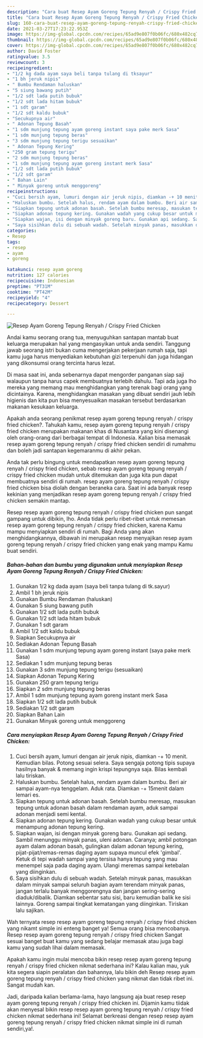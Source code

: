```yaml
---
description: "Cara buat Resep Ayam Goreng Tepung Renyah / Crispy Fried Chicken yang nikmat Untuk Jualan"
title: "Cara buat Resep Ayam Goreng Tepung Renyah / Crispy Fried Chicken yang nikmat Untuk Jualan"
slug: 160-cara-buat-resep-ayam-goreng-tepung-renyah-crispy-fried-chicken-yang-nikmat-untuk-jualan
date: 2021-03-27T17:23:22.953Z
image: https://img-global.cpcdn.com/recipes/65ad9e807f0b06fc/680x482cq70/resep-ayam-goreng-tepung-renyah-crispy-fried-chicken-foto-resep-utama.jpg
thumbnail: https://img-global.cpcdn.com/recipes/65ad9e807f0b06fc/680x482cq70/resep-ayam-goreng-tepung-renyah-crispy-fried-chicken-foto-resep-utama.jpg
cover: https://img-global.cpcdn.com/recipes/65ad9e807f0b06fc/680x482cq70/resep-ayam-goreng-tepung-renyah-crispy-fried-chicken-foto-resep-utama.jpg
author: David Foster
ratingvalue: 3.5
reviewcount: 3
recipeingredient:
- "1/2 kg dada ayam saya beli tanpa tulang di tksayur"
- "1 bh jeruk nipis"
- " Bumbu Rendaman haluskan"
- "5 siung bawang putih"
- "1/2 sdt lada putih bubuk"
- "1/2 sdt lada hitam bubuk"
- "1 sdt garam"
- "1/2 sdt kaldu bubuk"
- "Secukupnya air"
- " Adonan Tepung Basah"
- "1 sdm munjung tepung ayam goreng instant saya pake merk Sasa"
- "1 sdm munjung tepung beras"
- "3 sdm munjung tepung terigu sesuaikan"
- " Adonan Tepung Kering"
- "250 gram tepung terigu"
- "2 sdm munjung tepung beras"
- "1 sdm munjung tepung ayam goreng instant merk Sasa"
- "1/2 sdt lada putih bubuk"
- "1/2 sdt garam"
- " Bahan Lain"
- " Minyak goreng untuk menggoreng"
recipeinstructions:
- "Cuci bersih ayam, lumuri dengan air jeruk nipis, diamkan -+ 10 menit. Kemudian bilas. Potong sesuai selera. Saya sengaja potong tipis supaya hasilnya banyak &amp; memang ingin krispi tepungnya saja. Bilas kembali lalu tiriskan."
- "Haluskan bumbu. Setelah halus, rendam ayam dalam bumbu. Beri air sampai ayam-nya tenggelam. Aduk rata. Diamkan -+ 15menit dalam lemari es."
- "Siapkan tepung untuk adonan basah. Setelah bumbu meresap, masukan tepung untuk adonan basah dalam rendaman ayam, aduk sampai adonan menjadi semi kental."
- "Siapkan adonan tepung kering. Gunakan wadah yang cukup besar untuk menampung adonan tepung kering."
- "Siapkan wajan, isi dengan minyak goreng baru. Gunakan api sedang. Sambil menunggu minyak panas, uleni adonan. Caranya; ambil potongan ayam dalam adonan basah, gulingkan dalam adonan tepung kering, pijat-pijat/remas-remas daging ayam supaya muncul efek &#39;gimbal&#39;. Ketuk di tepi wadah sampai yang tersisa hanya tepung yang mau menempel saja pada daging ayam. Ulangi meremas sampai ketebalan yang diinginkan."
- "Saya sisihkan dulu di sebuah wadah. Setelah minyak panas, masukkan dalam minyak sampai seluruh bagian ayam terendam minyak panas, jangan terlalu banyak menggorengnya dan jangan sering-sering diaduk/dibalik. Diamkan sebentar satu sisi, baru kemudian balik ke sisi lainnya. Goreng sampai tingkat kematangan yang diinginkan. Tiriskan lalu sajikan."
categories:
- Resep
tags:
- resep
- ayam
- goreng

katakunci: resep ayam goreng 
nutrition: 127 calories
recipecuisine: Indonesian
preptime: "PT31M"
cooktime: "PT42M"
recipeyield: "4"
recipecategory: Dessert

---
```



![Resep Ayam Goreng Tepung Renyah / Crispy Fried Chicken](https://img-global.cpcdn.com/recipes/65ad9e807f0b06fc/680x482cq70/resep-ayam-goreng-tepung-renyah-crispy-fried-chicken-foto-resep-utama.jpg)

Andai kamu seorang orang tua, menyuguhkan santapan mantab buat keluarga merupakan hal yang mengasyikan untuk anda sendiri. Tanggung jawab seorang istri bukan cuma mengerjakan pekerjaan rumah saja, tapi kamu juga harus menyediakan kebutuhan gizi terpenuhi dan juga hidangan yang dikonsumsi orang tercinta harus lezat.

Di masa  saat ini, anda sebenarnya dapat mengorder panganan siap saji walaupun tanpa harus capek membuatnya terlebih dahulu. Tapi ada juga lho mereka yang memang mau menghidangkan yang terenak bagi orang yang dicintainya. Karena, menghidangkan masakan yang dibuat sendiri jauh lebih higienis dan kita pun bisa menyesuaikan masakan tersebut berdasarkan makanan kesukaan keluarga. 



Apakah anda seorang penikmat resep ayam goreng tepung renyah / crispy fried chicken?. Tahukah kamu, resep ayam goreng tepung renyah / crispy fried chicken merupakan makanan khas di Nusantara yang kini disenangi oleh orang-orang dari berbagai tempat di Indonesia. Kalian bisa memasak resep ayam goreng tepung renyah / crispy fried chicken sendiri di rumahmu dan boleh jadi santapan kegemaranmu di akhir pekan.

Anda tak perlu bingung untuk mendapatkan resep ayam goreng tepung renyah / crispy fried chicken, sebab resep ayam goreng tepung renyah / crispy fried chicken mudah untuk ditemukan dan juga kita pun dapat membuatnya sendiri di rumah. resep ayam goreng tepung renyah / crispy fried chicken bisa diolah dengan beraneka cara. Saat ini ada banyak resep kekinian yang menjadikan resep ayam goreng tepung renyah / crispy fried chicken semakin mantap.

Resep resep ayam goreng tepung renyah / crispy fried chicken pun sangat gampang untuk dibikin, lho. Anda tidak perlu ribet-ribet untuk memesan resep ayam goreng tepung renyah / crispy fried chicken, karena Kamu mampu menyiapkan sendiri di rumah. Bagi Anda yang akan menghidangkannya, dibawah ini merupakan resep menyajikan resep ayam goreng tepung renyah / crispy fried chicken yang enak yang mampu Kamu buat sendiri.

<!--inarticleads1-->

##### Bahan-bahan dan bumbu yang digunakan untuk menyiapkan Resep Ayam Goreng Tepung Renyah / Crispy Fried Chicken:

1. Gunakan 1/2 kg dada ayam (saya beli tanpa tulang di tk.sayur)
1. Ambil 1 bh jeruk nipis
1. Gunakan  Bumbu Rendaman (haluskan)
1. Gunakan 5 siung bawang putih
1. Gunakan 1/2 sdt lada putih bubuk
1. Gunakan 1/2 sdt lada hitam bubuk
1. Gunakan 1 sdt garam
1. Ambil 1/2 sdt kaldu bubuk
1. Siapkan Secukupnya air
1. Sediakan  Adonan Tepung Basah
1. Gunakan 1 sdm munjung tepung ayam goreng instant (saya pake merk Sasa)
1. Sediakan 1 sdm munjung tepung beras
1. Gunakan 3 sdm munjung tepung terigu (sesuaikan)
1. Siapkan  Adonan Tepung Kering
1. Gunakan 250 gram tepung terigu
1. Siapkan 2 sdm munjung tepung beras
1. Ambil 1 sdm munjung tepung ayam goreng instant merk Sasa
1. Siapkan 1/2 sdt lada putih bubuk
1. Sediakan 1/2 sdt garam
1. Siapkan  Bahan Lain
1. Gunakan  Minyak goreng untuk menggoreng




<!--inarticleads2-->

##### Cara menyiapkan Resep Ayam Goreng Tepung Renyah / Crispy Fried Chicken:

1. Cuci bersih ayam, lumuri dengan air jeruk nipis, diamkan -+ 10 menit. Kemudian bilas. Potong sesuai selera. Saya sengaja potong tipis supaya hasilnya banyak &amp; memang ingin krispi tepungnya saja. Bilas kembali lalu tiriskan.
1. Haluskan bumbu. Setelah halus, rendam ayam dalam bumbu. Beri air sampai ayam-nya tenggelam. Aduk rata. Diamkan -+ 15menit dalam lemari es.
1. Siapkan tepung untuk adonan basah. Setelah bumbu meresap, masukan tepung untuk adonan basah dalam rendaman ayam, aduk sampai adonan menjadi semi kental.
1. Siapkan adonan tepung kering. Gunakan wadah yang cukup besar untuk menampung adonan tepung kering.
1. Siapkan wajan, isi dengan minyak goreng baru. Gunakan api sedang. Sambil menunggu minyak panas, uleni adonan. Caranya; ambil potongan ayam dalam adonan basah, gulingkan dalam adonan tepung kering, pijat-pijat/remas-remas daging ayam supaya muncul efek &#39;gimbal&#39;. Ketuk di tepi wadah sampai yang tersisa hanya tepung yang mau menempel saja pada daging ayam. Ulangi meremas sampai ketebalan yang diinginkan.
1. Saya sisihkan dulu di sebuah wadah. Setelah minyak panas, masukkan dalam minyak sampai seluruh bagian ayam terendam minyak panas, jangan terlalu banyak menggorengnya dan jangan sering-sering diaduk/dibalik. Diamkan sebentar satu sisi, baru kemudian balik ke sisi lainnya. Goreng sampai tingkat kematangan yang diinginkan. Tiriskan lalu sajikan.




Wah ternyata resep resep ayam goreng tepung renyah / crispy fried chicken yang nikamt simple ini enteng banget ya! Semua orang bisa mencobanya. Resep resep ayam goreng tepung renyah / crispy fried chicken Sangat sesuai banget buat kamu yang sedang belajar memasak atau juga bagi kamu yang sudah lihai dalam memasak.

Apakah kamu ingin mulai mencoba bikin resep resep ayam goreng tepung renyah / crispy fried chicken nikmat sederhana ini? Kalau kalian mau, yuk kita segera siapin peralatan dan bahannya, lalu bikin deh Resep resep ayam goreng tepung renyah / crispy fried chicken yang nikmat dan tidak ribet ini. Sangat mudah kan. 

Jadi, daripada kalian berlama-lama, hayo langsung aja buat resep resep ayam goreng tepung renyah / crispy fried chicken ini. Dijamin kamu tiidak akan menyesal bikin resep resep ayam goreng tepung renyah / crispy fried chicken nikmat sederhana ini! Selamat berkreasi dengan resep resep ayam goreng tepung renyah / crispy fried chicken nikmat simple ini di rumah sendiri,ya!.

